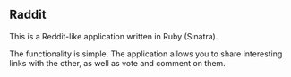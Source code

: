 ## Raddit

This is a Reddit-like application written in Ruby (Sinatra).

The functionality is simple. The application allows you to share interesting links with the other, as well as vote and comment on them.